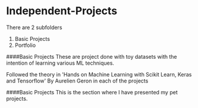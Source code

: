 # Independent-Projects

There are 2 subfolders
1) Basic Projects 
2) Portfolio

####Basic Projects
These are project done with toy datasets with the intention of learning various ML techniques. 

Followed the theory in 'Hands on Machine Learning with Scikit Learn, Keras and Tensorflow' By Aurelien Geron in each of the projects

####Basic Projects
This is the section where I have presented my pet projects.
